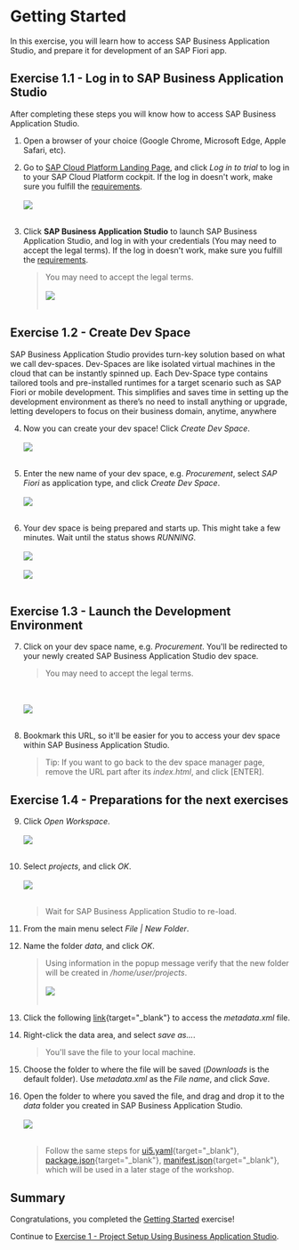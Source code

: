 # Getting Started

In this exercise, you will learn how to access SAP Business Application Studio, and prepare it for development of an SAP Fiori app.

## Exercise 1.1 - Log in to SAP Business Application Studio

After completing these steps you will know how to access SAP Business Application Studio.

1. Open a browser of your choice (Google Chrome, Microsoft Edge, Apple Safari, etc).

2. Go to [SAP Cloud Platform Landing Page](https://www.sap.com/products/cloud-platform.html?btp=10a432f3-a259-46c4-aebc-79c090a69b22), and click *Log in to trial* to log in to your SAP Cloud Platform cockpit. If the log in doesn't work, make sure you fulfill the [requirements](../../README.md#requirements).
<br><br>![](images/2020-10_SCP_Trial_Landing_Page_.jpg)<br><br>

3. Click **SAP Business Application Studio** to launch SAP Business Application Studio, and log in with your credentials (You may need to accept the legal terms). If the log in doesn't work, make sure you fulfill the [requirements](../../README.md#requirements).
    >You may need to accept the legal terms.
<br><br>![](images/2020-10&#32;SCP&#32;Access&#32;AppStudio.jpg)<br><br>

## Exercise 1.2 - Create Dev Space

SAP Business Application Studio provides turn-key solution based on what we call dev-spaces. Dev-Spaces are like isolated virtual machines in the cloud that can be instantly spinned up. 
Each Dev-Space type contains tailored tools and pre-installed runtimes for a target scenario such as SAP Fiori or mobile development. 
This simplifies and saves time in setting up the development environment as there’s no need to install anything or upgrade, letting developers to focus on their business domain, anytime, anywhere 

4. Now you can create your dev space! Click *Create Dev Space*.
<br><br>![](images/2020-10_BAS_Dev_Space_Manager_Empty_.jpg)<br><br>

5. Enter the new name of your dev space, e.g. *Procurement*, select *SAP Fiori* as application type, and click *Create Dev Space*.
<br><br>![](images/2020-10_BAS_Dev_Space_Create_.jpg)<br><br>

6. Your dev space is being prepared and starts up. This might take a few minutes. Wait until the status shows *RUNNING*.
<br><br>![](images/2020-10_BAS_Dev_Space_Starting_.jpg)<br><br>
![](images/2020-10_BAS_Dev_Space_Running_.jpg)<br><br>

## Exercise 1.3 - Launch the Development Environment

7. Click on your dev space name, e.g. *Procurement*. You'll be redirected to your newly created SAP Business Application Studio dev space.
    >You may need to accept the legal terms.

    <br><br>![](images/2020-10_BAS_Launched_.jpg)<br><br>

8. Bookmark this URL, so it'll be easier for you to access your dev space within SAP Business Application Studio.
    >Tip: If you want to go back to the dev space manager page, remove the URL part after its *index.html*, and click [ENTER].

## Exercise 1.4 - Preparations for the next exercises

9. Click *Open Workspace*.
    <br><br>![](images/2020-10_BAS_Open_Workspace_.jpg)<br><br>

10. Select *projects*, and click *OK*.
    <br><br>![](images/2020-10_BAS_Open_Workspace-2_.jpg)<br><br>
    >Wait for SAP Business Application Studio to re-load.

11. From the main menu select *File | New Folder*.

12. Name the folder *data*, and click *OK*.
    >Using information in the popup message verify that the new folder will be created in */home/user/projects*.
    <br><br>![](images/2020-10_BAS_New_Folder_.jpg)<br><br>


13. Click the following [link](data/metadata.xml?raw=true){target="_blank"} to access the *metadata.xml* file.

14. Right-click the data area, and select *save as...*.
    >You'll save the file to your local machine.

15. Choose the folder to where the file will be saved (*Downloads* is the default folder). Use *metadata.xml* as the *File name*, and click *Save*.

16. Open the folder to where you saved the file, and drag and drop it to the *data* folder you created in SAP Business Application Studio.
    <br><br>![](images/2020-10_BAS_App_Mock_Uploaded_.jpg)<br><br>

    >Follow the same steps for [ui5.yaml](data/ui5.yaml?raw=true){target="_blank"}, [package.json](data/package.json?raw=true){target="_blank"}, [manifest.json](data/manifest.json?raw=true){target="_blank"}, which will be used in a later stage of the workshop.

## Summary

Congratulations, you completed the [Getting Started](#getting-started) exercise!

Continue to [Exercise 1 - Project Setup Using Business Application Studio](../ex1/README.md).
